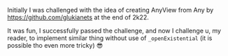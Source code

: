 Initially I was challenged with the idea of creating AnyView from Any by https://github.com/glukianets at the end of 2k22.

It was fun, I successfully passed the challenge, and now I challenge u, my reader, to implement similar thing without use of `_openExistential` (it is possible tho even more tricky) 😎
